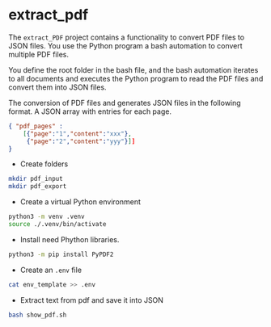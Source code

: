 # extract_pdf

The `extract_PDF` project contains a functionality to convert PDF files to JSON files.
You use the Python program a bash automation to convert multiple PDF files.

You define the root folder in the bash file, and the bash automation iterates to all documents and executes the Python program to read the PDF files and convert them into JSON files.

The conversion of PDF files and generates JSON files in the following format. A JSON array with entries for each page.

```json
{ "pdf_pages" : 
    [{"page":"1","content":"xxx"},
     {"page":"2","content":"yyy"}]]
}
```

* Create folders 

```sh
mkdir pdf_input
mkdir pdf_export
```

* Create a virtual Python environment

```sh
python3 -m venv .venv
source ./.venv/bin/activate
```

* Install need Phython libraries.

```sh
python3 -m pip install PyPDF2
```

* Create an `.env` file

```sh
cat env_template >> .env
```

* Extract text from pdf and save it into JSON

```sh
bash show_pdf.sh
```

